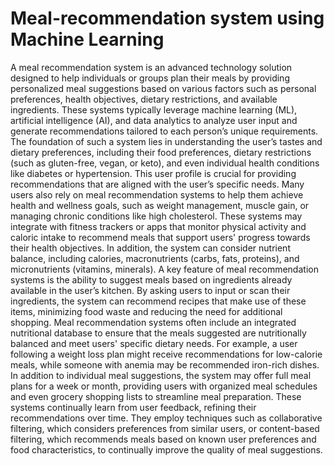 # Meal-recommendation system using Machine Learning
A meal recommendation system is an advanced technology solution designed to help individuals or 
groups plan their meals by providing personalized meal suggestions based on various factors such as 
personal preferences, health objectives, dietary restrictions, and available ingredients. These systems 
typically leverage machine learning (ML), artificial intelligence (AI), and data analytics to analyze 
user input and generate recommendations tailored to each person’s unique requirements. The 
foundation of such a system lies in understanding the user’s tastes and dietary preferences, including 
their food preferences, dietary restrictions (such as gluten-free, vegan, or keto), and even individual 
health conditions like diabetes or hypertension. This user profile is crucial for providing 
recommendations that are aligned with the user’s specific needs. Many users also rely on meal 
recommendation systems to help them achieve health and wellness goals, such as weight 
management, muscle gain, or managing chronic conditions like high cholesterol. These systems may 
integrate with fitness trackers or apps that monitor physical activity and caloric intake to recommend 
meals that support users' progress towards their health objectives. In addition, the system can consider 
nutrient balance, including calories, macronutrients (carbs, fats, proteins), and micronutrients 
(vitamins, minerals). A key feature of meal recommendation systems is the ability to suggest meals 
based on ingredients already available in the user’s kitchen. By asking users to input or scan their 
ingredients, the system can recommend recipes that make use of these items, minimizing food waste 
and reducing the need for additional shopping. Meal recommendation systems often include an 
integrated nutritional database to ensure that the meals suggested are nutritionally balanced and meet 
users' specific dietary needs. For example, a user following a weight loss plan might receive 
recommendations for low-calorie meals, while someone with anemia may be recommended iron-rich 
dishes. In addition to individual meal suggestions, the system may offer full meal plans for a week or 
month, providing users with organized meal schedules and even grocery shopping lists to streamline 
meal preparation. These systems continually learn from user feedback, refining their 
recommendations over time. They employ techniques such as collaborative filtering, which considers 
preferences from similar users, or content-based filtering, which recommends meals based on known 
user preferences and food characteristics, to continually improve the quality of meal suggestions.

